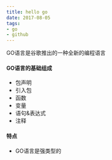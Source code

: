 ```yaml
---
title: hello go
date: 2017-08-05
tags:
- go
- github
---
```


GO语言是谷歌推出的一种全新的编程语言

<!-- more -->

#### GO语言的基础组成
- 包声明
- 引入包
- 函数
- 变量
- 语句&表达式
- 注释

#### 特点
- GO语言是强类型的
